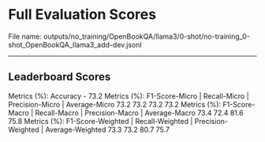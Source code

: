 # Full Evaluation Scores

File name: outputs/no_training/OpenBookQA/llama3/0-shot/no-training_0-shot_OpenBookQA_llama3_add-dev.jsonl


---

## Leaderboard Scores

Metrics (%): Accuracy - 73.2
Metrics (%): F1-Score-Micro | Recall-Micro | Precision-Micro | Average-Micro
                73.2        73.2          73.2        73.2
Metrics (%): F1-Score-Macro | Recall-Macro | Precision-Macro | Average-Macro
                73.4        72.4          81.6        75.8
Metrics (%): F1-Score-Weighted | Recall-Weighted | Precision-Weighted | Average-Weighted
                73.3        73.2          80.7        75.7
